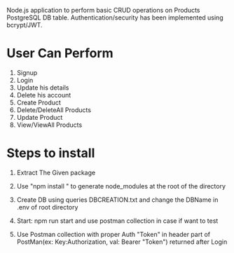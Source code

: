 

Node.js application to perform basic CRUD operations on Products PostgreSQL DB table. Authentication/security has been implemented using bcrypt/JWT.

# User Can Perform

1. Signup
2. Login
3. Update his details
4. Delete his account
5. Create Product
6. Delete/DeleteAll Products
7. Update Product
8. View/ViewAll Products

# Steps to install

1. Extract The Given package

2. Use "npm install " to generate node_modules at the root of the directory

3. Create DB using queries DBCREATION.txt and change the DBName in .env of root directory

4. Start: npm run start and use postman collection in case if want to test

5. Use Postman collection with proper Auth "Token" in header part of PostMan(ex: Key:Authorization, val: Bearer "Token") returned after Login

